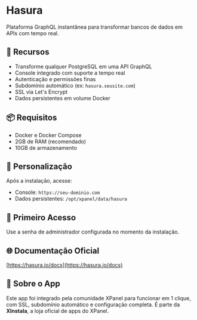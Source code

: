 # Hasura

Plataforma GraphQL instantânea para transformar bancos de dados em APIs com tempo real.

## 🚀 Recursos
- Transforme qualquer PostgreSQL em uma API GraphQL
- Console integrado com suporte a tempo real
- Autenticação e permissões finas
- Subdomínio automático (ex: `hasura.seusite.com`)
- SSL via Let's Encrypt
- Dados persistentes em volume Docker

## 📦 Requisitos
- Docker e Docker Compose
- 2GB de RAM (recomendado)
- 10GB de armazenamento

## 🧩 Personalização
Após a instalação, acesse:
- Console: `https://seu-dominio.com`
- Dados persistentes: `/opt/xpanel/data/hasura`

## 🔐 Primeiro Acesso
Use a senha de administrador configurada no momento da instalação.

## 🌐 Documentação Oficial
[https://hasura.io/docs](https://hasura.io/docs)

## 💬 Sobre o App
Este app foi integrado pela comunidade XPanel para funcionar em 1 clique, com SSL, subdomínio automático e configuração completa. É parte da **XInstala**, a loja oficial de apps do XPanel.